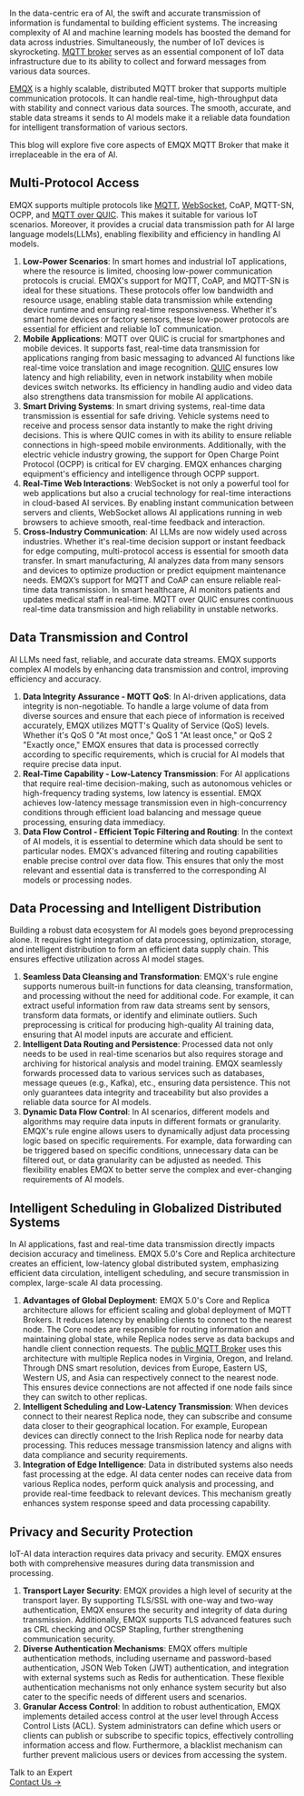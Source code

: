 In the data-centric era of AI, the swift and accurate transmission of information is fundamental to building efficient systems. The increasing complexity of AI and machine learning models has boosted the demand for data across industries. Simultaneously, the number of IoT devices is skyrocketing. [MQTT broker](https://www.emqx.com/en/blog/the-ultimate-guide-to-mqtt-broker-comparison) serves as an essential component of IoT data infrastructure due to its ability to collect and forward messages from various data sources.

[EMQX](https://www.emqx.com/en/products/emqx) is a highly scalable, distributed MQTT broker that supports multiple communication protocols. It can handle real-time, high-throughput data with stability and connect various data sources. The smooth, accurate, and stable data streams it sends to AI models make it a reliable data foundation for intelligent transformation of various sectors.

This blog will explore five core aspects of EMQX MQTT Broker that make it irreplaceable in the era of AI.

## **Multi-Protocol Access**

EMQX supports multiple protocols like [MQTT](https://www.emqx.com/en/blog/the-easiest-guide-to-getting-started-with-mqtt), [WebSocket](https://www.emqx.com/en/blog/connect-to-mqtt-broker-with-websocket), CoAP, MQTT-SN, OCPP, and [MQTT over QUIC](https://www.emqx.com/en/blog/mqtt-over-quic). This makes it suitable for various IoT scenarios. Moreover, it provides a crucial data transmission path for AI large language models(LLMs), enabling flexibility and efficiency in handling AI models.

1. **Low-Power Scenarios**: In smart homes and industrial IoT applications, where the resource is limited, choosing low-power communication protocols is crucial. EMQX's support for MQTT, CoAP, and MQTT-SN is ideal for these situations. These protocols offer low bandwidth and resource usage, enabling stable data transmission while extending device runtime and ensuring real-time responsiveness. Whether it's smart home devices or factory sensors, these low-power protocols are essential for efficient and reliable IoT communication.
2. **Mobile Applications**: MQTT over QUIC is crucial for smartphones and mobile devices. It supports fast, real-time data transmission for applications ranging from basic messaging to advanced AI functions like real-time voice translation and image recognition. [QUIC](https://www.emqx.com/en/blog/quic-protocol-the-features-use-cases-and-impact-for-iot-iov) ensures low latency and high reliability, even in network instability when mobile devices switch networks. Its efficiency in handling audio and video data also strengthens data transmission for mobile AI applications.
3. **Smart Driving Systems**: In smart driving systems, real-time data transmission is essential for safe driving. Vehicle systems need to receive and process sensor data instantly to make the right driving decisions. This is where QUIC comes in with its ability to ensure reliable connections in high-speed mobile environments. Additionally, with the electric vehicle industry growing, the support for Open Charge Point Protocol (OCPP) is critical for EV charging. EMQX enhances charging equipment's efficiency and intelligence through OCPP support.
4. **Real-Time Web Interactions**: WebSocket is not only a powerful tool for web applications but also a crucial technology for real-time interactions in cloud-based AI services. By enabling instant communication between servers and clients, WebSocket allows AI applications running in web browsers to achieve smooth, real-time feedback and interaction.
5. **Cross-Industry Communication**: AI LLMs are now widely used across industries. Whether it's real-time decision support or instant feedback for edge computing, multi-protocol access is essential for smooth data transfer. In smart manufacturing, AI analyzes data from many sensors and devices to optimize production or predict equipment maintenance needs. EMQX’s support for MQTT and CoAP can ensure reliable real-time data transmission. In smart healthcare, AI monitors patients and updates medical staff in real-time. MQTT over QUIC ensures continuous real-time data transmission and high reliability in unstable networks.

## **Data Transmission and Control**

AI LLMs need fast, reliable, and accurate data streams. EMQX supports complex AI models by enhancing data transmission and control, improving efficiency and accuracy.

1. **Data Integrity Assurance - MQTT QoS**: In AI-driven applications, data integrity is non-negotiable. To handle a large volume of data from diverse sources and ensure that each piece of information is received accurately, EMQX utilizes MQTT's Quality of Service (QoS) levels. Whether it's QoS 0 "At most once," QoS 1 "At least once," or QoS 2 "Exactly once," EMQX ensures that data is processed correctly according to specific requirements, which is crucial for AI models that require precise data input.
2. **Real-Time Capability - Low-Latency Transmission**: For AI applications that require real-time decision-making, such as autonomous vehicles or high-frequency trading systems, low latency is essential. EMQX achieves low-latency message transmission even in high-concurrency conditions through efficient load balancing and message queue processing, ensuring data immediacy.
3. **Data Flow Control - Efficient Topic Filtering and Routing**: In the context of AI models, it is essential to determine which data should be sent to particular nodes. EMQX's advanced filtering and routing capabilities enable precise control over data flow. This ensures that only the most relevant and essential data is transferred to the corresponding AI models or processing nodes.

## **Data Processing and Intelligent Distribution**

Building a robust data ecosystem for AI models goes beyond preprocessing alone. It requires tight integration of data processing, optimization, storage, and intelligent distribution to form an efficient data supply chain. This ensures effective utilization across AI model stages.

1. **Seamless Data Cleansing and Transformation**: EMQX's rule engine supports numerous built-in functions for data cleansing, transformation, and processing without the need for additional code. For example, it can extract useful information from raw data streams sent by sensors, transform data formats, or identify and eliminate outliers. Such preprocessing is critical for producing high-quality AI training data, ensuring that AI model inputs are accurate and efficient.
2. **Intelligent Data Routing and Persistence**: Processed data not only needs to be used in real-time scenarios but also requires storage and archiving for historical analysis and model training. EMQX seamlessly forwards processed data to various services such as databases, message queues (e.g., Kafka), etc., ensuring data persistence. This not only guarantees data integrity and traceability but also provides a reliable data source for AI models.
3. **Dynamic Data Flow Control**: In AI scenarios, different models and algorithms may require data inputs in different formats or granularity. EMQX's rule engine allows users to dynamically adjust data processing logic based on specific requirements. For example, data forwarding can be triggered based on specific conditions, unnecessary data can be filtered out, or data granularity can be adjusted as needed. This flexibility enables EMQX to better serve the complex and ever-changing requirements of AI models.

## **Intelligent Scheduling in Globalized Distributed Systems**

In AI applications, fast and real-time data transmission directly impacts decision accuracy and timeliness. EMQX 5.0's Core and Replica architecture creates an efficient, low-latency global distributed system, emphasizing efficient data circulation, intelligent scheduling, and secure transmission in complex, large-scale AI data processing.

1. **Advantages of Global Deployment**: EMQX 5.0's Core and Replica architecture allows for efficient scaling and global deployment of MQTT Brokers. It reduces latency by enabling clients to connect to the nearest node. The Core nodes are responsible for routing information and maintaining global state, while Replica nodes serve as data backups and handle client connection requests. The [public MQTT Broker](https://www.emqx.com/en/mqtt/public-mqtt5-broker) uses this architecture with multiple Replica nodes in Virginia, Oregon, and Ireland. Through DNS smart resolution, devices from Europe, Eastern US, Western US, and Asia can respectively connect to the nearest node. This ensures device connections are not affected if one node fails since they can switch to other replicas.
2. **Intelligent Scheduling and Low-Latency Transmission**: When devices connect to their nearest Replica node, they can subscribe and consume data closer to their geographical location. For example, European devices can directly connect to the Irish Replica node for nearby data processing. This reduces message transmission latency and aligns with data compliance and security requirements.
3. **Integration of Edge Intelligence**: Data in distributed systems also needs fast processing at the edge. AI data center nodes can receive data from various Replica nodes, perform quick analysis and processing, and provide real-time feedback to relevant devices. This mechanism greatly enhances system response speed and data processing capability.

## **Privacy and Security Protection**

IoT-AI data interaction requires data privacy and security. EMQX ensures both with comprehensive measures during data transmission and processing.

1. **Transport Layer Security**: EMQX provides a high level of security at the transport layer. By supporting TLS/SSL with one-way and two-way authentication, EMQX ensures the security and integrity of data during transmission. Additionally, EMQX supports TLS advanced features such as CRL checking and OCSP Stapling, further strengthening communication security.
2. **Diverse Authentication Mechanisms**: EMQX offers multiple authentication methods, including username and password-based authentication, JSON Web Token (JWT) authentication, and integration with external systems such as Redis for authentication. These flexible authentication mechanisms not only enhance system security but also cater to the specific needs of different users and scenarios.
3. **Granular Access Control**: In addition to robust authentication, EMQX implements detailed access control at the user level through Access Control Lists (ACL). System administrators can define which users or clients can publish or subscribe to specific topics, effectively controlling information access and flow. Furthermore, a blacklist mechanism can further prevent malicious users or devices from accessing the system.



<section class="promotion">
    <div>
        Talk to an Expert
    </div>
    <a href="https://www.emqx.com/en/contact?product=solutions" class="button is-gradient px-5">Contact Us →</a>
</section>
